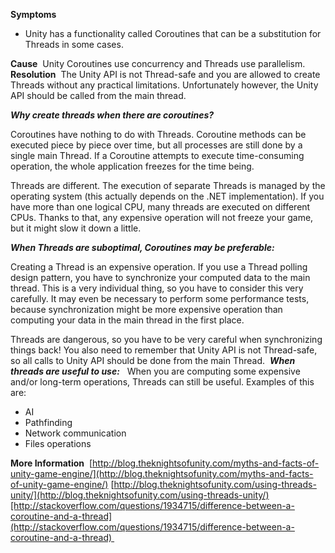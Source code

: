 **Symptoms**
- Unity has a functionality called Coroutines that can be a substitution for Threads in some cases.

**Cause**  Unity Coroutines use concurrency and Threads use parallelism.  **Resolution**  The Unity API is not Thread-safe and you are allowed to create Threads without any practical limitations. Unfortunately however, the Unity API should be called from the main thread.

***Why create threads when there are coroutines?***



Coroutines have nothing to do with Threads. Coroutine methods can be executed piece by piece over time, but all processes are still done by a single main Thread. If a Coroutine attempts to execute time-consuming operation, the whole application freezes for the time being.



Threads are different. The execution of separate Threads is managed by the operating system (this actually depends on the .NET implementation). If you have more than one logical CPU, many threads are executed on different CPUs. Thanks to that, any expensive operation will not freeze your game, but it might slow it down a little.



***When Threads are suboptimal, Coroutines may be preferable:***



Creating a Thread is an expensive operation. If you use a Thread polling design pattern, you have to synchronize your computed data to the main thread. This is a very individual thing, so you have to consider this very carefully. It may even be necessary to perform some performance tests, because synchronization might be more expensive operation than computing your data in the main thread in the first place.

Threads are dangerous, so you have to be very careful when synchronizing things back! You also need to remember that Unity API is not Thread-safe, so all calls to Unity API should be done from the main Thread.  ***When threads are useful to use:***   When you are computing some expensive and/or long-term operations, Threads can still be useful. Examples of this are:
- AI
- Pathfinding
- Network communication
- Files operations

**More Information**  [http://blog.theknightsofunity.com/myths-and-facts-of-unity-game-engine/](http://blog.theknightsofunity.com/myths-and-facts-of-unity-game-engine/)
[http://blog.theknightsofunity.com/using-threads-unity/](http://blog.theknightsofunity.com/using-threads-unity/)[http://stackoverflow.com/questions/1934715/difference-between-a-coroutine-and-a-thread](http://stackoverflow.com/questions/1934715/difference-between-a-coroutine-and-a-thread)       